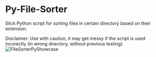 # Py-File-Sorter
Slick Python script for sorting files in certain directory based on their extension.

Disclaimer: Use with caution, it may get messy if the script is used incorectly (in wrong directory, without previous testing).
![FIleSorterPyShowcase](https://user-images.githubusercontent.com/28996181/150220738-7363836f-6ac0-415c-a2cb-9e8f042d5305.gif)
